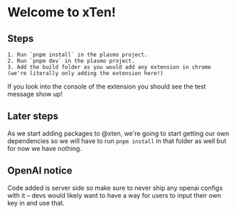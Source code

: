 # Welcome to xTen!

## Steps
    1. Run `pnpm install` in the plasmo project.
    2. Run `pnpm dev` in the plasmo project.
    3. Add the build folder as you would add any extension in chrome (we're literally only adding the extension here!)

If you look into the console of the extension you should see the test message show up!

## Later steps
As we start adding packages to @xten, we're going to start getting our own dependencies so we will have to run `pnpm install` in that folder as well but for now we have nothing.


## OpenAI notice
Code added is server side so make sure to never ship any openai configs with it – devs would likely want to have a way for users to input their own key in and use that.

